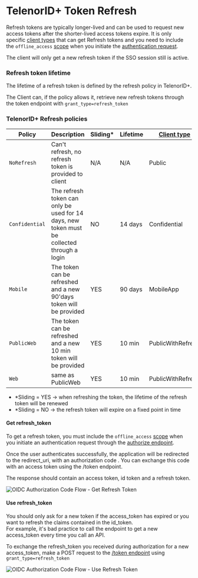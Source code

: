 # TelenorID\+ Token Refresh

Refresh tokens are typically longer-lived and can be used to request new access tokens after the shorter-lived access tokens expire.
It is only specific [client types](TelenorID_Plus_-_clienttypes.md) that can get Refresh tokens and you need to include the ```offline_access``` [scope](TelenorID_Plus_-_scopes.md) when you initiate the [authentication request](TelenorID_Plus_-_authorize.md).

The client will only get a new refresh token if the SSO session still is active. 

### Refresh token lifetime
The lifetime of a refresh token is defined by the refresh policy in TelenorID\+.

The Client can, if the policy allows it, retrieve new refresh tokens through the token endpoint with ```grant_type=refresh_token```

### TelenorID\+ Refresh policies

| Policy       | Description                                                                                 | Sliding* | Lifetime | [Client type](TelenorID_Plus_-_clienttypes.md) |
|--------------|---------------------------------------------------------------------------------------------|----------|----------|------------------------------------------------|
| ```NoRefresh```    | Can't refresh, no refresh token is provided to client                                       | N/A      | N/A      | Public                                         |
| ```Confidential``` | The refresh token can only be used for 14 days, new token must be collected through a login | NO       | 14 days  | Confidential                                   |
| ```Mobile```      | The token can be refreshed and a new 90'days token will be provided                         | YES      | 90 days  | MobileApp                                      |
| ```PublicWeb```    | The token can be refreshed and a new 10 min token will be provided                          | YES      | 10 min   | PublicWithRefresh                              |
| ```Web```          | same as PublicWeb                                                                           | YES      | 10 min   | PublicWithRefresh                              |

 * *Sliding = YES → when refreshing the token, the lifetime of the refresh token will be renewed
 * *Sliding = NO → the refresh token will expire on a fixed point in time


#### Get refresh\_token

To get a refresh token, you must include the ```offline_access``` [scope](TelenorID_Plus_-_scopes.md) when you initiate an authentication request through the [authorize endpoint](TelenorID_Plus_-_authorize.md).

Once the user authenticates successfully, the application will be redirected to the redirect\_uri, with an authorization code . You can exchange this code with an access token using the /token endpoint.

The response should contain an access token, id token and a refresh token.

![OIDC Authorization Code Flow - Get Refresh Token](https://www.websequencediagrams.com/files/render?link=MA7p4bbC80u1UC3pNhxTgQW6VxfCslFlBOEdVh2jr9h5ejh0WPq7KydLkOTElSkc)

#### Use refresh\_token

You should only ask for a new token if the access\_token has expired or you want to refresh the claims contained in the id\_token.  
For example, it's bad practice to call the endpoint to get a new access\_token every time you call an API. 

To exchange the refresh\_token you received during authorization for a new access\_token, make a POST request to the [/token endpoint](TelenorID_Plus_-_token.md) using ```grant_type=refresh_token```

![OIDC Authorization Code Flow - Use Refresh Token](https://www.websequencediagrams.com/files/render?link=zAFGUc97cQ2vyov0ZhSA6qhSvWvBneegE8bWKv75CsGmYLQZ3lMQVcAmwCe69B84)

